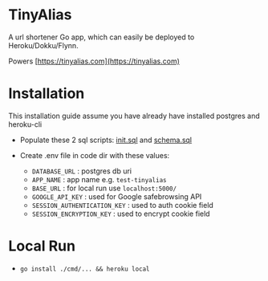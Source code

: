 
# TinyAlias

A url shortener Go app, which can easily be deployed to Heroku/Dokku/Flynn.

Powers [https://tinyalias.com](https://tinyalias.com)

# Installation

This installation guide assume you have already have installed postgres and heroku-cli

* Populate these 2 sql scripts: [init.sql](https://github.com/zirius/tinyalias/blob/master/sql/init.sql) and [schema.sql](https://github.com/bgentry/que-go/blob/master/schema.sql)

* Create .env file in code dir with these values:
  * `DATABASE_URL` : postgres db uri
  * `APP_NAME` : app name e.g. `test-tinyalias`
  * `BASE_URL` : for local run use `localhost:5000/`
  * `GOOGLE_API_KEY` : used for Google safebrowsing API
  * `SESSION_AUTHENTICATION_KEY` : used to auth cookie field
  * `SESSION_ENCRYPTION_KEY` : used to encrypt cookie field

# Local Run

* ```go install ./cmd/... && heroku local```


